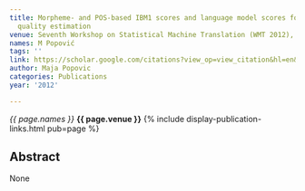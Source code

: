 ```yaml
---
title: Morpheme- and POS-based IBM1 scores and language model scores for translation
  quality estimation
venue: Seventh Workshop on Statistical Machine Translation (WMT 2012), 133-137, 2012
names: M Popović
tags: ''
link: https://scholar.google.com/citations?view_op=view_citation&hl=en&user=KdAV2Y0AAAAJ&pagesize=100&sortby=pubdate&citation_for_view=KdAV2Y0AAAAJ:3fE2CSJIrl8C
author: Maja Popovic
categories: Publications
year: '2012'

---
```


*{{ page.names }}*
**{{ page.venue }}**
{% include display-publication-links.html pub=page %}
## Abstract

None